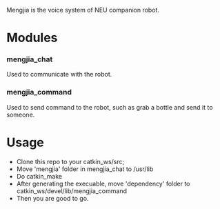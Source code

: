 Mengjia is the voice system of NEU companion robot.
# Modules
### mengjia_chat
Used to communicate with the robot.
### mengjia_command
Used to send command to the robot, such as grab a bottle and send it to someone.
# Usage
- Clone this repo to your catkin_ws/src;
- Move 'mengjia' folder in mengjia_chat to /usr/lib
- Do catkin_make
- After generating the execuable, move 'dependency' folder to catkin_ws/devel/lib/mengjia_command
- Then you are good to go.
